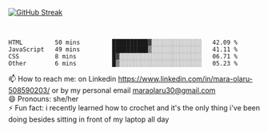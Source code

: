 

 <!--<img align="center" src="https://github-readme-stats.vercel.app/api?username=MaraxD&theme=github_dark&show_icons=true&count_private=true"/>-->
[![GitHub Streak](http://github-readme-streak-stats.herokuapp.com?user=MaraxD&theme=tokyonight_duo&align=center)](https://git.io/streak-stats)
 
 
 <br/>

<!--START_SECTION:waka-->

```text
HTML         50 mins         ██████████▓░░░░░░░░░░░░░░   42.09 %
JavaScript   49 mins         ██████████▒░░░░░░░░░░░░░░   41.11 %
CSS          8 mins          █▓░░░░░░░░░░░░░░░░░░░░░░░   06.71 %
Other        6 mins          █▒░░░░░░░░░░░░░░░░░░░░░░░   05.23 %
```

<!--END_SECTION:waka-->
<!--[![willianrod's wakatime stats](https://github-readme-stats.vercel.app/api/wakatime?username=MaraxD)](https://github.com/anuraghazra/github-readme-stats)-->

<!--🌱 I’m currently learning: C# and Java <br/>-->
📫 How to reach me: on Linkedin https://www.linkedin.com/in/mara-olaru-508590203/ or by my personal email maraolaru30@gmail.com <br/>
😄 Pronouns: she/her <br/>
⚡ Fun fact: i recently learned how to crochet and it's the only thing i've been doing besides sitting in front of my laptop all day <br/>
 
